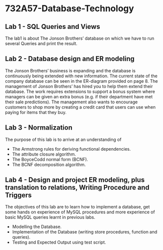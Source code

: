 # 732A57-Database-Technology

## Lab 1 - SQL Queries and Views
The lab1 is about The Jonson Brothers’ database on which we have to run several Queries and print the result.

## Lab 2 - Database design and ER modeling
The Jonson Brothers’ business is expanding and the database is continuously being extended with new information. The current state of the company database can be seen in the ER-diagram provided on page 8. The management of Jonson Brothers’ has hired you to help them extend their database. The work requires extensions to support a bonus system where managers can be given an extra bonus (e.g. if their department have met their sale predictions). The management also wants to encourage customers to shop more by creating a credit card that users can use when paying for items that they buy. 

## Lab 3 - Normalization
The purpose of this lab is to arrive at an understanding of 
* The Armstrong rules for deriving functional dependencies.
* The attribute closure algorithm.
* The BoyceCodd normal form (BCNF).
* The BCNF decomposition algorithm.

## Lab 4 - Design and project ER modeling, plus translation to relations, Writing Procedure and Triggers
The objectives of this lab are to learn how to implement a database, get some hands on experience of MySQL procedures and more experience of basic MySQL queries learnt in previous labs.

* Modelling the Database.
* Implementation of the Database (writing store procedures, function and queries).
* Testing and Expected Output using test script.
